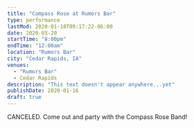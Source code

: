 ```yaml
---
title: "Compass Rose at Rumors Bar"
type: performance
lastMod: 2020-01-18T09:17:22-06:00
date: 2020-03-20
startTime: "8:00pm"
endTime: "12:00am"
location: "Rumors Bar"
city: "Cedar Rapids, IA"
venues:
  - "Rumors Bar"
  - Cedar Rapids
description: "This text doesn't appear anywhere...yet"
publishDate: 2020-01-16
draft: true
---
```


CANCELED. Come out and party with the Compass Rose Band!
